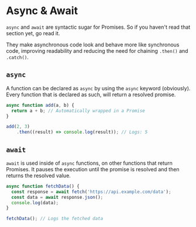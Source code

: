 # Async & Await
`async` and `await` are syntactic sugar for Promises. So if you haven't read that section yet, go read it.

 They make asynchronous code look and behave more like synchronous code, improving readability and reducing the need for chaining `.then()` and `.catch()`.

## `async`
A function can be declared as `async` by using the `async` keyword (obviously). Every function that is declared as such, will return a resolved promise.

```js
async function add(a, b) {
  return a + b; // Automatically wrapped in a Promise
}

add(2, 3)
    .then((result) => console.log(result)); // Logs: 5
```

## `await`
`await` is used inside of `async` functions, on other functions that return Promises. It pauses the execution until the promise is resolved and then returns the resolved value. 

```js
async function fetchData() {
  const response = await fetch('https://api.example.com/data');
  const data = await response.json();
  console.log(data);
}

fetchData(); // Logs the fetched data
```